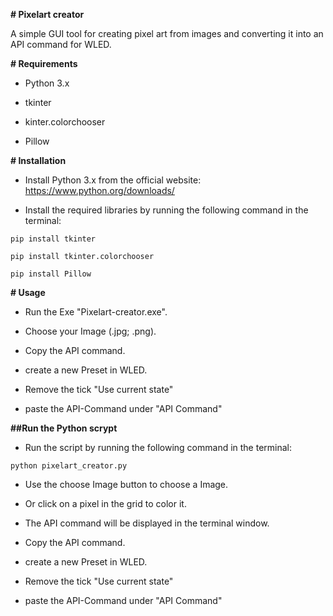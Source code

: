 **# Pixelart creator**

A simple GUI tool for creating pixel art from images and converting it into an API command for WLED.

**# Requirements**

- Python 3.x

- tkinter

- kinter.colorchooser

- Pillow


**# Installation**

- Install Python 3.x from the official website: https://www.python.org/downloads/

- Install the required libraries by running the following command in the terminal:

```pip install tkinter```

```pip install tkinter.colorchooser```

```pip install Pillow```

**# Usage**

- Run the Exe "Pixelart-creator.exe".

- Choose your Image (.jpg; .png).

- Copy the API command.

- create a new Preset in WLED.

- Remove the tick "Use current state"

- paste the API-Command under "API Command"

**##Run the Python scrypt**
  
- Run the script by running the following command in the terminal:
  
```python pixelart_creator.py```
  
- Use the choose Image button to choose a Image.
  
- Or click on a pixel in the grid to color it.
  
- The API command will be displayed in the terminal window.
  
- Copy the API command.

- create a new Preset in WLED.

- Remove the tick "Use current state"

- paste the API-Command under "API Command"
